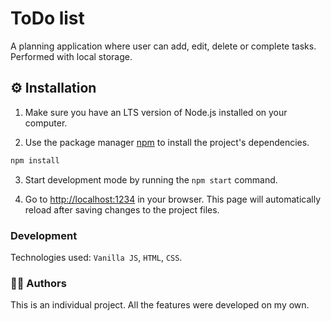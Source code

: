 # ToDo list

A planning application where user can add, edit, delete or complete tasks.
Performed with local storage.

## ⚙️ Installation

1. Make sure you have an LTS version of Node.js installed on your computer.

2. Use the package manager [npm](https://docs.npmjs.com/about-npm) to install
   the project's dependencies.

```bash
npm install
```

3. Start development mode by running the `npm start` command.

4. Go to [http://localhost:1234](http://localhost:1234) in your browser. This
   page will automatically reload after saving changes to the project files.

### Development

Technologies used: `Vanilla JS`, `HTML`, `CSS`.

### 👩‍💻 Authors

This is an individual project. All the features were developed on my own.
